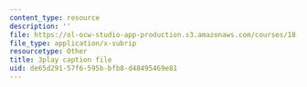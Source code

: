 ```yaml
---
content_type: resource
description: ''
file: https://ol-ocw-studio-app-production.s3.amazonaws.com/courses/18-05-introduction-to-probability-and-statistics-spring-2014/de65d29157f6595bbfb8d48495469e81_7KOwsepQcXI.vtt
file_type: application/x-subrip
resourcetype: Other
title: 3play caption file
uid: de65d291-57f6-595b-bfb8-d48495469e81
---
```

